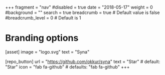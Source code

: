 +++
fragment = "nav"
#disabled = true
date = "2018-05-17"
weight = 0
#background = ""
search = true
breadcrumb = true # Default value is false
#breadcrumb_level = 0 # Default is 1

# Branding options
[asset]
  image = "logo.svg"
  text = "Syna"

[repo_button]
  url = "https://github.com/okkur/syna"
  text = "Star" # default: "Star"
  icon = "fab fa-github" # defaults: "fab fa-github"
+++
